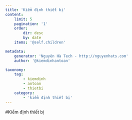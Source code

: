 ```yaml
---
title: 'Kiểm định thiết bị'
content:
    limit: 5
    pagination: '1'
    order:
        dir: desc
        by: date
    items: '@self.children'

metadata:
    generator: 'Nguyên Hà Tech - http://nguyenhats.com'
    author: '@kiemdinhantoan'

taxonomy:
    tag:
        - kiemdinh
        - antoan
        - thietbi
    category:
        - 'kiểm định thiết bị'
---
```


#Kiểm định thiết bị
